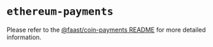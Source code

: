 # `ethereum-payments`

Please refer to the [@faast/coin-payments README](../coin-payments/README.md) for more detailed information.
